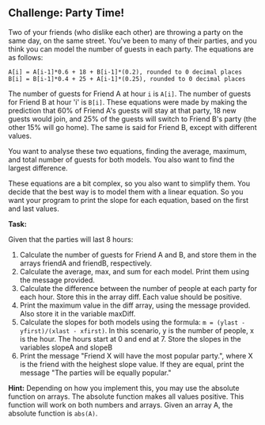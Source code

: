 ## Challenge: Party Time!


Two of your friends (who dislike each other) are throwing a party on the same day, on the same street. You've been to many of their parties, and you think you can model the number of guests in each party. The equations are as follows:

```
A[i] = A[i-1]*0.6 + 18 + B[i-1]*(0.2), rounded to 0 decimal places
B[i] = B[i-1]*0.4 + 25 + A[i-1]*(0.25), rounded to 0 decimal places
```

The number of guests for Friend A at hour `i` is `A[i]`. The number of guests for Friend B at hour 'i' is `B[i]`. These equations were made by making the prediction that 60% of Friend A's guests will stay at that party, 18 new guests would join, and 25% of the guests will switch to Friend B's party (the other 15% will go home). The same is said for Friend B, except with different values. 

You want to analyse these two equations, finding the average, maximum, and total number of guests for both models. You also want to find the largest difference. 

These equations are a bit complex, so you also want to simplify them. You decide that the best way is to model them with a linear equation. So you want your program to print the slope for each equation, based on the first and last values.

**Task:**

Given that the parties will last 8 hours:
1. Calculate the number of guests for Friend A and B, and store them in the arrays friendA and friendB, respectively.
2. Calculate the average, max, and sum for each model. Print them using the message provided.
3. Calculate the difference between the number of people at each party for each hour. Store this in the array diff. Each value should be positive. 
4. Print the maximum value in the diff array, using the message provided. Also store it in the variable maxDiff.
5. Calculate the slopes for both models using the formula: `m = (ylast - yfirst)/(xlast - xfirst)`. In this scenario, y is the number of people, x is the hour. The hours start at 0 and end at 7. Store the slopes in the variables slopeA and slopeB
6. Print the message "Friend X will have the most popular party.", where X is the friend with the heighest slope value. If they are equal, print the message "The parties will be equally popular."


**Hint:** Depending on how you implement this, you may use the absolute function on arrays. The absolute function makes all values positive. This function will work on both numbers and arrays. Given an array A, the absolute function is `abs(A)`.
